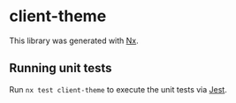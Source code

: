 # client-theme

This library was generated with [Nx](https://nx.dev).

## Running unit tests

Run `nx test client-theme` to execute the unit tests via [Jest](https://jestjs.io).

